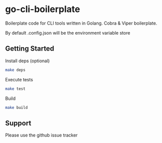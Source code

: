# go-cli-boilerplate
Boilerplate code for CLI tools written in Golang. Cobra &amp; Viper boilerplate.

By default .config.json will be the environment variable store

## Getting Started
Install deps (optional)
```bash
make deps
```

Execute tests
```bash
make test
```

Build
```bash
make build
```

## Support
Please use the github issue tracker